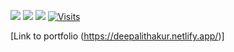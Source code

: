 [<img src="https://img.shields.io/badge/Gmail-D14836?style=for-the-badge&logo=gmail&logoColor=white">](https://mail.google.com/mail/?view=cm&fs=1&to=deepaliithakurr@gmail.com)
[<img src="https://img.shields.io/badge/linkedin-%230077B5.svg?&style=for-the-badge&logo=linkedin&logoColor=white">](https://www.linkedin.com/in/deepali-thakur/)
[<img src="https://img.shields.io/badge/twitter-%230077B5.svg?&style=for-the-badge&logo=linkedin&logoColor=white">](https://twitter.com/drowsycoderr)
[![Visits](https://komarev.com/ghpvc/?username=deepalii05&logo=GitHub&label=github%20visits&color=336699&logoColor=white&style=flat-square)](https://github.com/deepalii05)

[Link to portfolio (https://deepalithakur.netlify.app/)]
